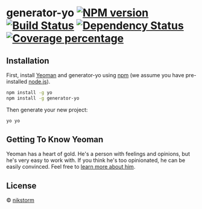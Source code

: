 # generator-yo [![NPM version][npm-image]][npm-url] [![Build Status][travis-image]][travis-url] [![Dependency Status][daviddm-image]][daviddm-url] [![Coverage percentage][coveralls-image]][coveralls-url]
> 

## Installation

First, install [Yeoman](http://yeoman.io) and generator-yo using [npm](https://www.npmjs.com/) (we assume you have pre-installed [node.js](https://nodejs.org/)).

```bash
npm install -g yo
npm install -g generator-yo
```

Then generate your new project:

```bash
yo yo
```

## Getting To Know Yeoman

Yeoman has a heart of gold. He&#39;s a person with feelings and opinions, but he&#39;s very easy to work with. If you think he&#39;s too opinionated, he can be easily convinced. Feel free to [learn more about him](http://yeoman.io/).

## License

 © [nikstorm]()


[npm-image]: https://badge.fury.io/js/generator-yo.svg
[npm-url]: https://npmjs.org/package/generator-yo
[travis-image]: https://travis-ci.org//generator-yo.svg?branch=master
[travis-url]: https://travis-ci.org//generator-yo
[daviddm-image]: https://david-dm.org//generator-yo.svg?theme=shields.io
[daviddm-url]: https://david-dm.org//generator-yo
[coveralls-image]: https://coveralls.io/repos//generator-yo/badge.svg
[coveralls-url]: https://coveralls.io/r//generator-yo
